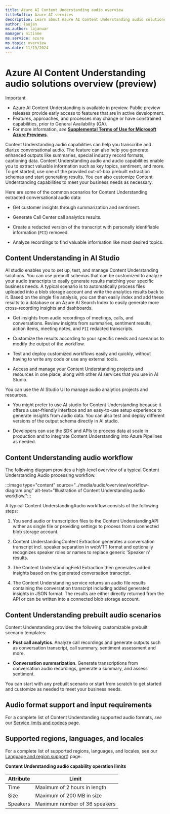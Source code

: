 ```yaml
---
title: Azure AI Content Understanding audio overview
titleSuffix: Azure AI services
description: Learn about Azure AI Content Understanding audio solutions
author: laujan
ms.author: lajanuar
manager: nitinme
ms.service: azure
ms.topic: overview
ms.date: 11/19/2024
---
```



# Azure AI Content Understanding audio solutions overview (preview)

> [!IMPORTANT]
>
> * Azure AI Content Understanding is available in preview. Public preview releases provide early access to features that are in active development.
> * Features, approaches, and processes may change or have constrained capabilities, prior to General Availability (GA).
> * For more information, *see* [**Supplemental Terms of Use for Microsoft Azure Previews**](https://azure.microsoft.com/support/legal/preview-supplemental-terms).

Content Understanding audio capabilities can help you transcribe and diarize conversational audio. The feature can also help you generate enhanced outputs like summaries, special industry record formats, captioning data. Content Understanding audio and audio capabilities enable you to extract valuable information such as key topics, sentiment, and more. To get started, use one of the provided out-of-box prebuilt extraction schemas and start generating results. You can also customize Content Understanding capabilities to meet your business needs as necessary.

Here are some of the common scenarios for Content Understanding extracted conversational audio data:

* Get customer insights through summarization and sentiment.

* Generate Call Center call analytics results.

* Create a redacted version of the transcript with personally identifiable information (`PII`) removed.

* Analyze recordings to find valuable information like most desired topics.

## Content Understanding in AI Studio

AI studio enables you to set up, test, and manage Content Understanding solutions. You can use prebuilt schemas that can be customized to analyze your audio transcripts to easily generate results matching your specific business needs. A typical scenario is to automatically process files uploaded into a blob storage account and write the analytics results back to it. Based on the single file analysis, you can then easily index and add these results to a database or an Azure AI Search Index to easily generate more cross-recording insights and dashboards.

* Get insights from audio recordings of meetings, calls, and conversations. Review insights from summaries, sentiment results, action items, meeting notes, and `PII` redacted transcripts.

* Customize the results according to your specific needs and scenarios to modify the output of the workflow.

* Test and deploy customized workflows easily and quickly, without having to write any code or use any external tools.

* Access and manage your Content Understanding projects and resources in one place, along with other AI services that you use in AI Studio.

 You can use the AI Studio UI to manage audio analytics projects and resources.

* You might prefer to use AI studio for Content Understanding because it offers a user-friendly interface and an easy-to-use setup experience to generate insights from audio data. You can also test and deploy different versions of the output schema directly in AI studio.

* Developers can use the SDK and APIs to process data at scale in production and to integrate Content Understanding into Azure Pipelines as needed.

## Content Understanding audio workflow

The following diagram provides a high-level overview of a typical Content Understanding Audio processing workflow.

  :::image type="content" source="../media/audio/overview/workflow-diagram.png" alt-text="Illustration of Content Understanding audio workflow.":::

A typical Content UnderstandingAudio workflow consists of the following steps:

1. You send audio or transcription files to the Content UnderstandingAPI wither as single file or providing settings to process from a connected blob storage account.

1. Content UnderstandingContent Extraction generates a conversation transcript incl. speaker separation in webVTT format and optionally recognizes speaker roles or names to replace generic 'Speaker n' results.

1. The Content UnderstandingField Extraction then generates added insights based on the generated conversation transcript.

1. The Content Understanding service returns an audio file results containing the conversation transcript including added generated insights in JSON format. The results are either directly returned from the API or can be written into a connected blob storage account.

## Content Understanding prebuilt audio scenarios

Content Understanding provides the following customizable prebuilt scenario templates:

* **Post call analytics**. Analyze call recordings and generate outputs such as conversation transcript, call summary, sentiment assessment and more.

* **Conversation summarization**. Generate transcriptions from conversation audio recordings, generate a summary, and assess sentiment.

 You can start with any prebuilt scenario or start from scratch to get started and customize as needed to meet your business needs.

## Audio format support and input requirements

For a complete list of  Content Understanding supported audio formats, *see* our [Service limits and codecs](../service-limits.md) page.

## Supported regions, languages, and locales

For a complete list of supported regions, languages, and locales, see our [Language and region support](../language-region-support.md)) page.


**Content Understanding audio capability operation limits**

|Attribute|Limit|
|-----|-----|
|Time|Maximum of 2 hours in length|
|Size|Maximum of 200 MB in size|
|Speakers|Maximum number of 36 speakers|



